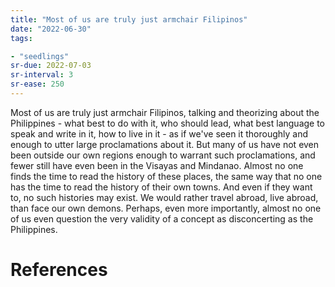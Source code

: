 ```yaml
---
title: "Most of us are truly just armchair Filipinos"
date: "2022-06-30"
tags:

- "seedlings"
sr-due: 2022-07-03
sr-interval: 3
sr-ease: 250
---
```


Most of us are truly just armchair Filipinos, talking and theorizing about the Philippines - what best to do with it, who should lead, what best language to speak and write in it, how to live in it - as if we've seen it thoroughly and enough to utter large proclamations about it. But many of us have not even been outside our own regions enough to warrant such proclamations, and fewer still have even been in the Visayas and Mindanao. Almost no one finds the time to read the history of these places, the same way that no one has the time to read the history of their own towns. And even if they want to, no such histories may exist. We would rather travel abroad, live abroad, than face our own demons. Perhaps, even more importantly, almost no one of us even question the very validity of a concept as disconcerting as the Philippines.

# References
